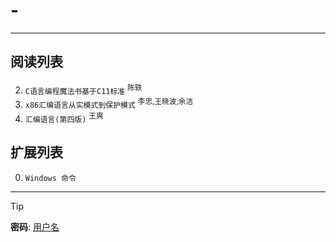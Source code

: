 # -  
---

## 阅读列表

2. `C语言编程魔法书基于C11标准` <sup>陈轶</sup>  
1. `x86汇编语言从实模式到保护模式` <sup>李忠,王晓波,余洁</sup>  
0. `汇编语言(第四版)` <sup>王爽</sup>  
    
## 扩展列表

0. `Windows 命令`  
    

***  
> [!TIP]
> **密码**: [用户名](https://github.com/wjshan0808)   

